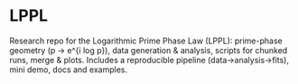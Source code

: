 # LPPL
Research repo for the Logarithmic Prime Phase Law (LPPL): prime-phase geometry (p → e^{i log p}), data generation &amp; analysis, scripts for chunked runs, merge &amp; plots. Includes a reproducible pipeline (data→analysis→fits), mini demo, docs and examples.
